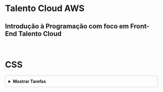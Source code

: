 # Talento Cloud AWS

## Introdução à Programação com foco em Front-End   Talento Cloud     
<BR>

# CSS

<details style="border: 1px solid #ccc; border-radius: 5px; padding: 10px;">
  <summary style="cursor: pointer; font-weight: bold;">Mostrar Tarefas</summary>
  
  ## Tarefas
  
  - [#] Remover o Espaçamento
  - [#] Adicionar espaçamento interno header
  - [#] Inserir cores de fundo 
  - [#] Exibir elementod de forma horizontal        
  - [#] Desafio Acidionar um espaçamento interno
  - [#] Alinhar elementos na nav  
  - [#] colocar espaçamento entre os elementos





</details>

